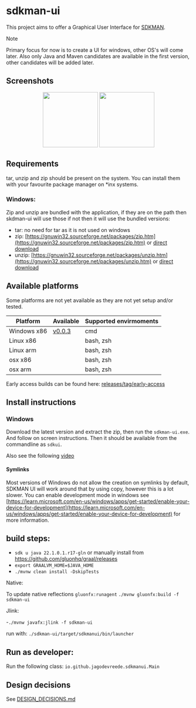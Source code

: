 # sdkman-ui

This project aims to offer a Graphical User Interface for [SDKMAN](https://sdkman.io/).

> [!NOTE]  
> Primary focus for now is to create a UI for windows, other OS's will come later.
> Also only Java and Maven candidates are available in the first version, other candidates will be added later.

## Screenshots

<p align="center">
    <img height="150" src="https://jagodevreede.github.io/sdkman-ui-images/gallery1.png" />
    <img height="150" src="https://jagodevreede.github.io/sdkman-ui-images/gallery2.png" />
</p>

## Requirements

tar, unzip and zip should be present on the system. You can install them with your favourite package manager on *inx
systems.

### Windows:

Zip and unzip are bundled with the application, if they are on the path then skdman-ui will use those if not then it
will use the bundled versions:

- tar: no need for tar as it is not used on windows
- zip: [https://gnuwin32.sourceforge.net/packages/zip.htm](https://gnuwin32.sourceforge.net/packages/zip.htm)
  or [direct download](http://downloads.sourceforge.net/gnuwin32/zip-3.0-bin.zip)
- unzip: [https://gnuwin32.sourceforge.net/packages/unzip.htm](https://gnuwin32.sourceforge.net/packages/unzip.htm)
  or [direct download](https://gnuwin32.sourceforge.net/downlinks/unzip-bin-zip.php)

## Available platforms

Some platforms are not yet available as they are not yet setup and/or tested.

| Platform    | Available                                                                                                       | Supported envirmoments |
|-------------|-----------------------------------------------------------------------------------------------------------------|------------------------|
| Windows x86 | [v0.0.3](https://github.com/jagodevreede/sdkman-ui/releases/download/v0.0.3/sdkman-ui-windows_x86_64-0.0.3.zip) | cmd        |
| Linux x86   |                                                                                                                 | bash, zsh              |      
| Linux arm   |                                                                                                                 | bash, zsh              |
| osx x86     |                                                                                                                 | bash, zsh              |
| osx arm     |                                                                                                                 | bash, zsh              |

Early access builds can be found here: [releases/tag/early-access](https://github.com/jagodevreede/sdkman-ui/releases/tag/early-access)

## Install instructions

### Windows

Download the latest version and extract the zip, then run the `sdkman-ui.exe`. And follow on screen instructions. Then
it should be available from the commandline as `sdkui`.

Also see the following [video](https://www.youtube.com/watch?v=oyYtHrihThk)

#### Symlinks

Most versions of Windows do not allow the creation on symlinks by default, SDKMAN UI will work
around that by using copy, however this is a lot slower. You can enable development mode in windows
see [https://learn.microsoft.com/en-us/windows/apps/get-started/enable-your-device-for-development](https://learn.microsoft.com/en-us/windows/apps/get-started/enable-your-device-for-development)
for more information.

## build steps:

- `sdk u java 22.1.0.1.r17-gln` or manually install from https://github.com/gluonhq/graal/releases
- `export GRAALVM_HOME=$JAVA_HOME`
- `./mvnw clean install -DskipTests`

Native:

To update native reflections `gluonfx:runagent`
`./mvnw gluonfx:build -f sdkman-ui`

Jlink:

-`./mvnw javafx:jlink -f sdkman-ui`

run with: `./sdkman-ui/target/sdkmanui/bin/launcher`

## Run as developer:

Run the following class:
`io.github.jagodevreede.sdkmanui.Main`

## Design decisions

See [DESIGN_DECISIONS.md](DESIGN_DECISIONS.md)